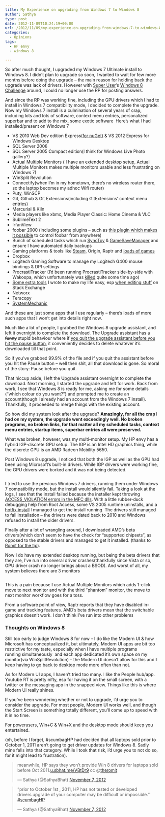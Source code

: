 ```yaml
---
title: My Experience on upgrading from Windows 7 to Windows 8
author: Sathya
type: post
date: 2012-11-09T10:24:19+00:00
url: /2012/11/09/my-experience-on-upgrading-from-windows-7-to-windows-8/
categories:
  - Opinions
tags:
  - HP envy
  - windows 8

---
```

So after much thought, I upgraded my Windows 7 Ultimate install to Windows 8. I didn&#8217;t plan to upgrade so soon, I wanted to wait for few more months before doing the upgrade &#8211; the main reason for holding back the upgrade was lack of drivers. However with <a href="http://superuser.com" target="_blank">Super User</a>&#8216;s [Windows 8 Challenge][1] around, I could no longer use the RP for posting answers.

And since the RP was working fine, including the GPU drivers which I had to install in Windows 7 compatibility mode, I decided to complete the upgrade. Now my Windows 7 install is a culmination of several years of crap, including lots and lots of software, context menu entries, personalized superbar and to add to the mix, some exotic software  Here&#8217;s what I had installed/present on Windows 7

<!--more-->

  * VS 2010 Web Dev edition Express(<a href="http://stackoverflow.com/q/4566908/92837" target="_blank">for nuGet)</a> & VS 2012 Express for Windows Desktop
  * SQL Server 2008
  * SQL Server 2005 Compact edition(I think for Windows Live Photo gallery?)
  * Actual Multiple Monitors ( I have an extended desktop setup, Actual Multiple Monitors makes multiple monitors usable and less frustrating on Windows 7)
  * WinSplit Revolution
  * Connectify(when I&#8217;m in my hometown, there&#8217;s no wireless router there, so the laptop becomes my adhoc Wifi router)
  * Puty, WinSCP
  * Git, Github & Git Extensions(including GitExtensions&#8217; context menu entries)
  * Mercurial & Kiln
  * Media players like xbmc, Media Player Classic: Home Cinema & VLC
  * SublimeText 2
  * IrfanView
  * foobar 2000 (including some plugins &#8211; such as <a href="http://techie-buzz.com/how-to/convert-your-iphoneipod-touch-or-any-wifi-enabled-gadget-to-foobar2000-remote.html" target="_blank">this plugin which makes it possible</a> to control foobar from anywhere)
  * Bunch of scheduled tasks which run <a href="http://www.microsoft.com/en-in/download/details.aspx?id=15155" target="_blank">SyncToy</a> & <a href="http://www.gamesave-manager.com/" target="_blank">GameSaveManager</a> and ensure I have automated daily backups
  * Gaming platforms & tools like <a title="Steam Profile" href="http://steamcommunity.com/id/sathyabhat" target="_blank">Steam</a>, Origin, Raptr and <a href="http://raptr.com/sathyabhat/games" target="_blank">loads of games</a>
  * Dropbox
  * Logitech Gaming Software to manage my Logitech G400 mouse bindings & DPI settings
  * ProcrastiTracker (I&#8217;d been running ProcrastiTracker side-by-side with Wakoopa, which unfortunately was <a href="http://sathyasays.com/2012/07/05/wakoopa-officially-shutdown-grab-your-data-now/" target="_blank">killed</a> quite some time ago)
  * <a href="http://sathyabh.at/2010/02/25/take-a-screenshot-of-your-desktop-and-upload-to-imageshack-easily/" target="_blank">Some extra tools</a> I wrote to make my life easy, esp <a href="https://github.com/SathyaBhat/StackEd" target="_blank">when editing stuff</a> on Stack Exchange
  * Networx
  * Teracopy
  * <a title="System Mechanic Review" href="http://techie-buzz.com/reviews/system-mechanic-10-8-review.html" target="_blank">SystemMechanic</a>

And these are just some apps that I use regularly &#8211; there&#8217;s loads of more such apps that I won&#8217;t get into details right now.

Much like a lot of people, I grabbed the Windows 8 upgrade assistant, and left it overnight to complete the download. The Upgrade assistant has a <s>funny</s> stupid behaviour where if <a href="http://superuser.com/q/495537/4377" target="_blank">you quit the upgrade assistant before you hit the pause button</a>, it conveniently decides to delete whatever it&#8217;s downloaded till that point.

So if you&#8217;ve grabbed 99.9% of the file and if you quit the assistant before you hit the Pause button &#8211; well then shit, all that download is gone. So moral of the story: Pause before you quit.

That hiccup aside, I left the Upgrade assistant overnight to complete the download. Next morning, I started the upgrade and left for work. Back from work, I see that Windows 8 is ready for me, asking me for some details (&#8220;which colour do you want?&#8221;) and prompted me to create an account(though I already had an account from the Windows 7 install). Thankfully, it proceeded to merge things with the existing account.

So how did my system look after the upgrade? **Amazingly, for all the crap I had on my system, the upgrade went exceedingly well. No broken programs, no broken links, for that matter all my scheduled tasks, context menu entries, startup items, superbar entries all were preserved.**

What was broken, however, was my multi-monitor setup. My HP envy has a hybrid IGP-discrete GPU setup. The IGP is an Intel HD graphics thing, while the discrete GPU is an AMD Radeon Mobility 5650.

Post Windows 8 upgrade, I noticed that both the IGP as well as the GPU had been using Microsoft&#8217;s built-in drivers. While IGP drivers were working fine, the GPU drivers were borked and it was not being detected.

[<img class="aligncenter" src="http://i.stack.imgur.com/jiQdJ.png" alt=""   />][2]

I tried to use the previous Windows 7 drivers, running them under Windows 7 compatibility mode, but the install would silently fail. Taking a look at the logs, I see that the install failed because the installer kept throwing <a href="http://chat.stackexchange.com/transcript/118?m=6771791#6771791" target="_blank">ACCESS_VIOLATION errors in the MFC dlls</a>. With a little rubber-duck debugging help from Root Access, some VS 2005 runtime uninstalls, and a <a href="http://archive.msdn.microsoft.com/KB961894/Release/ProjectReleases.aspx?ReleaseId=2067" target="_blank">hotfix install</a> I managed to get the install running. The drivers still managed to fail installation &#8211; the drivers were dated back to 2010 and Windows refused to install the older drivers.

Finally after a lot of wrangling around, I downloaded AMD&#8217;s beta drivers(which don&#8217;t seem to have the check for &#8220;supported chipsets&#8221;, as opposed to the stable drivers and managed to get it installed. (thanks to <a href="https://twitter.com/TheRomit/status/265496483422429184" target="_blank">Romit for the tip</a>).

Now I do have my extended desktop running, but being the beta drivers that they are, I&#8217;ve run into several driver crashes(thankfully since Vista or so, GPU driver crash no longer brings about a BSOD). And worst of all, my system believes there are 3 monitors

[<img class="alignnone" src="http://i.stack.imgur.com/OVi9F.png" alt=""   />][3]

This is a pain because I use Actual Multiple Monitors which adds 1-click move to next monitor and with the third &#8220;phantom&#8221; monitor, the move to next monitor workflow goes for a toss.

From a software point of view, Raptr reports that they have disabled in-game and tracking features. AMD&#8217;s beta drivers mean that the switchable graphics doesn&#8217;t work. I don&#8217;t think I&#8217;ve run into other problems

### Thoughts on Windows 8

Still too early to judge Windows 8 for now &#8211; I do like the Modern UI & how Microsoft has conceptualized it, but ultimately, Modern UI apps are bit too restrictive for my taste, especially when I have multiple programs running simultaneously  and each app dedicated it&#8217;s own space on my monitor(via WinSplitRevolution) &#8211; the Modern UI doesn&#8217;t allow for this and I keep having to go back to desktop mode more often than not.

As for Modern UI apps, I haven&#8217;t tried too many. I like the People hub/app. Youtube RT is pretty nifty, esp for having it on the small screen, with a twitter or the messaging app in the snapped view. Things like this is where Modern UI really shines.

If you&#8217;ve been wondering whether or not to upgrade, I&#8217;d urge you to consider the upgrade. For most people, Modern UI works well, and though the Start Screen is something totally different, you&#8217;ll come up to speed with it in no time.

For powerusers, Win+C & Win+X and the desktop mode should keep you entertained.

(oh, before I forget, #scumbagHP had decided that all laptops sold prior to October 1, 2011 aren&#8217;t going to get driver updates for Windows 8. Sadly mine falls into that category. While I took that risk, i&#8217;d urge you to not do so, for it might lead to frustration).

<blockquote class="twitter-tweet">
  <p>
    meanwhile, HP says they won&#8217;t provide Win 8 drivers for laptops sold before Oct 2011.<a href="http://t.co/ixlSruf6" title="http://u.sbhat.me/VBtDr9">u.sbhat.me/VBtDr9</a> cc @<a href="https://twitter.com/theromit">theromit</a>
  </p>
  
  <p>
    &mdash; Sathya (@SathyaBhat) <a href="https://twitter.com/SathyaBhat/status/266067355786944514" data-datetime="2012-11-07T06:39:35+00:00">November 7, 2012</a>
  </p>
</blockquote>



<blockquote class="twitter-tweet">
  <p>
    &#8220;prior to October 1st , 2011, HP has not tested or developed drivers.upgrade of your computer may be difficult or impossible.&#8221; <a href="https://twitter.com/search/%23scumbagHP">#scumbagHP</a>
  </p>
  
  <p>
    &mdash; Sathya (@SathyaBhat) <a href="https://twitter.com/SathyaBhat/status/266068268274548736" data-datetime="2012-11-07T06:43:13+00:00">November 7, 2012</a>
  </p>
</blockquote>

 [1]: http://win8challenge.com/
 [2]: http://i.stack.imgur.com/jiQdJ.png
 [3]: http://i.stack.imgur.com/OVi9F.png
